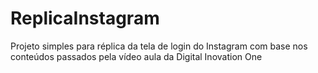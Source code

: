 # ReplicaInstagram

Projeto simples para réplica da tela de login do Instagram com base nos conteúdos passados pela vídeo aula da Digital Inovation One
